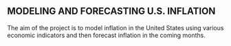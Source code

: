 ## MODELING AND FORECASTING U.S. INFLATION
The aim of the project is to model inflation in the United States using various economic indicators and then forecast inflation in the coming months.
